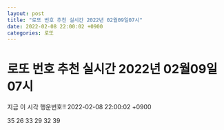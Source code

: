 ```yaml
---
layout: post
title: "로또 번호 추천 실시간 2022년 02월09일07시"
date: 2022-02-08 22:00:02 +0900
categories: 로또
---
```


# 로또 번호 추천 실시간 2022년 02월09일07시

지금 이 시각 행운번호!! 2022-02-08 22:00:02 +0900

 35  26  33  29  32  39 

